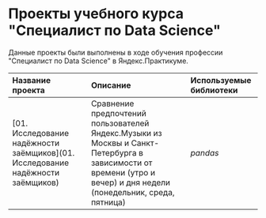 # Проекты учебного курса "Специалист по Data Science"

Данные проекты были выполнены в ходе обучения профессии "Специалист по Data Science" в Яндекс.Практикуме.

| Название проекта | Описание | Используемые библиотеки | 
| :---------------------- | :---------------------- | :---------------------- |
| [01. Исследование надёжности заёмщиков](01. Исследование надёжности заёмщиков) | Сравнение предпочтений пользователей Яндекс.Музыки из Москвы и Санкт-Петербурга в зависимости от времени (утро и вечер) и дня недели (понедельник, среда, пятница)| *pandas* |
